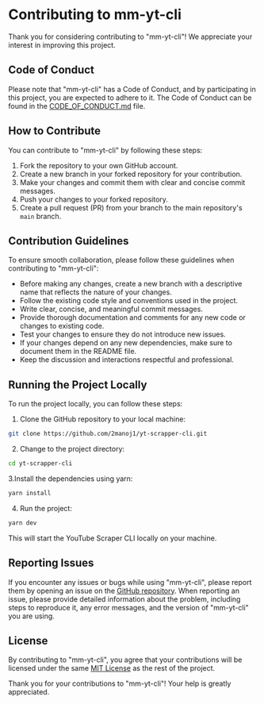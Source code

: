 # Contributing to mm-yt-cli

Thank you for considering contributing to "mm-yt-cli"! We appreciate your interest in improving this project.

## Code of Conduct

Please note that "mm-yt-cli" has a Code of Conduct, and by participating in this project, you are expected to adhere to it. The Code of Conduct can be found in the [CODE_OF_CONDUCT.md](CODE_OF_CONDUCT.md) file.

## How to Contribute

You can contribute to "mm-yt-cli" by following these steps:

1. Fork the repository to your own GitHub account.
2. Create a new branch in your forked repository for your contribution.
3. Make your changes and commit them with clear and concise commit messages.
4. Push your changes to your forked repository.
5. Create a pull request (PR) from your branch to the main repository's `main` branch.

## Contribution Guidelines

To ensure smooth collaboration, please follow these guidelines when contributing to "mm-yt-cli":

- Before making any changes, create a new branch with a descriptive name that reflects the nature of your changes.
- Follow the existing code style and conventions used in the project.
- Write clear, concise, and meaningful commit messages.
- Provide thorough documentation and comments for any new code or changes to existing code.
- Test your changes to ensure they do not introduce new issues.
- If your changes depend on any new dependencies, make sure to document them in the README file.
- Keep the discussion and interactions respectful and professional.

## Running the Project Locally

To run the project locally, you can follow these steps:

1. Clone the GitHub repository to your local machine:

```sh
git clone https://github.com/2manoj1/yt-scrapper-cli.git
```

2. Change to the project directory:

```sh
cd yt-scrapper-cli

```

3.Install the dependencies using yarn:

```sh
yarn install
```

4. Run the project:

```sh
yarn dev
```

This will start the YouTube Scraper CLI locally on your machine.

## Reporting Issues

If you encounter any issues or bugs while using "mm-yt-cli", please report them by opening an issue on the [GitHub repository](https://github.com/2manoj1/yt-scrapper-cli/issues). When reporting an issue, please provide detailed information about the problem, including steps to reproduce it, any error messages, and the version of "mm-yt-cli" you are using.

## License

By contributing to "mm-yt-cli", you agree that your contributions will be licensed under the same [MIT License](LICENSE) as the rest of the project.

Thank you for your contributions to "mm-yt-cli"! Your help is greatly appreciated.
